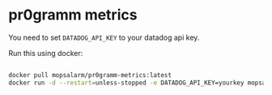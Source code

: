 pr0gramm metrics
================

You need to set `DATADOG_API_KEY` to your datadog api key.

Run this using docker:
```sh

docker pull mopsalarm/pr0gramm-metrics:latest
docker run -d --restart=unless-stopped -e DATADOG_API_KEY=yourkey mopsalarm/pr0gramm-metrics
```
